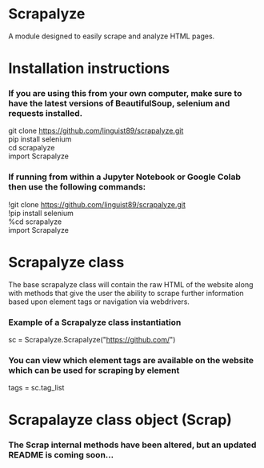 # Scrapalyze

A module designed to easily scrape and analyze HTML pages. 

# Installation instructions

### If you are using this from your own computer, make sure to have the latest versions of BeautifulSoup, selenium and requests installed.

git clone https://github.com/linguist89/scrapalyze.git  
pip install selenium  
cd scrapalyze  
import Scrapalyze  

### If running from within a Jupyter Notebook or Google Colab then use the following commands:

!git clone https://github.com/linguist89/scrapalyze.git  
!pip install selenium  
%cd scrapalyze  
import Scrapalyze  

# Scrapalyze class

The base scrapalyze class will contain the raw HTML of the website along with methods that give the user the ability to scrape further information based upon element tags or navigation via webdrivers. 

### Example of a Scrapalyze class instantiation

sc = Scrapalyze.Scrapalyze("https://github.com/")

### You can view which element tags are available on the website which can be used for scraping by element 

tags = sc.tag_list  

# Scrapalayze class object (Scrap)

### The Scrap internal methods have been altered, but an updated README is coming soon...




